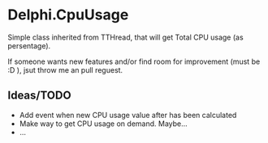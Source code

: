 # Delphi.CpuUsage

Simple class inherited from TTHread, that will get Total CPU usage (as persentage).

If someone wants new features and/or find room for improvement (must be :D ), jsut throw me an pull reguest.

## Ideas/TODO
 - Add event when new CPU usage value after has been calculated
 - Make way to get CPU usage on demand. Maybe...
 - ...   
